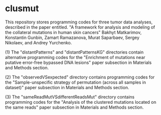 # clusmut

This repository stores programming codes for three tumor data analyses, described in the paper entitled. "A framework for analysis and modeling of the collateral mutations in human skin cancers" Bakhyt Matkarimov, Konstantin Gunbin, Zamart Ramazanova, Murat Saparbaev, Sergey Nikolaev, and Andrey Yurchenko.

(1) The "distantPatterns" and "distantPatternsKG" directories contain alternative programming codes for the "Enrichment of mutations near putative error-free bypassed DNA lesions" paper subsection in Materials and Methods section.

(2) The "observedVSexpected" directory contains programming codes for the "Sample-unspecific strategy of permutation (across all samples in dataset)" paper subsection in Materials and Methods section.

(3) The "sameReadMutVSdifferentReadsMut" directory contains programming codes for the "Analysis of the clustered mutations located on the same reads" paper subsection in Materials and Methods section.
